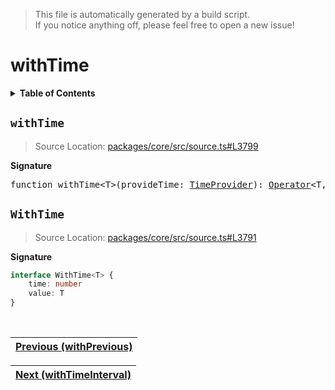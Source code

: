 > This file is automatically generated by a build script.<br>If you notice anything off, please feel free to open a new issue!

# withTime

<details><summary><b>Table of Contents</b></summary>

1. [<code>withTime</code>](#withTime)
   1. [<code>WithTime</code>](#WithTime)</details>

## <a name="withTime"></a><code>withTime</code>

> Source Location: [packages\/core\/src\/source.ts#L3799](..\/..\/packages\/core\/src\/source.ts#L3799)

<b>Signature</b>

<pre>function withTime&lt;T&gt;(provideTime: <a href="../07-api-utils/04-TimeProvider.md#TimeProvider">TimeProvider</a>): <a href="000-Operator.md#Operator">Operator</a>&lt;T, <a href="#WithTime">WithTime</a>&lt;T&gt;&gt;</pre>

## <a name="WithTime"></a><code>WithTime</code>

> Source Location: [packages\/core\/src\/source.ts#L3791](..\/..\/packages\/core\/src\/source.ts#L3791)

<b>Signature</b>

```ts
interface WithTime<T> {
    time: number
    value: T
}
```
<br>

| [Previous \(withPrevious\)](105-withPrevious.md#readme) |
| --- |

<div align="right">

| [Next \(withTimeInterval\)](107-withTimeInterval.md#readme) |
| --- |
</div>
